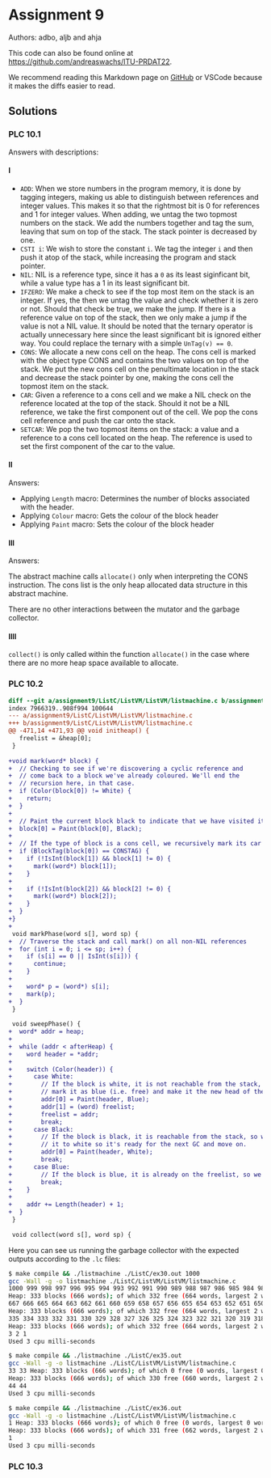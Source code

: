 # Assignment 9

Authors: adbo, aljb and ahja

This code can also be found online at <https://github.com/andreaswachs/ITU-PRDAT22>.

We recommend reading this Markdown page on [GitHub](https://github.com/andreaswachs/ITU-PRDAT22/blob/main/assignment9/README.md) or VSCode because it makes the diffs easier to read.

## Solutions

### PLC 10.1

Answers with descriptions:

#### I

* `ADD`: When we store numbers in the program memory, it is done by tagging integers, making us able to distinguish between references and integer values. This makes it so that the rightmost bit is 0 for references and 1 for integer values. When adding, we untag the two topmost numbers on the stack. We add the numbers together and tag the sum, leaving that sum on top of the stack. The stack pointer is decreased by one.
* `CSTI i`: We wish to store the constant `i`. We tag the integer `i` and then push it atop of the stack, while increasing the program and stack pointer.
* `NIL`: NIL is a reference type, since it has a `0` as its least siginficant bit, while a value type has a 1 in its least significant bit.
* `IFZERO`: We make a check to see if the top most item on the stack is an integer. If yes, the then we untag the value and check whether it is zero or not. Should that check be true, we make the jump. If there is a reference value on top of the stack, then we only make a jump if the value is not a NIL value. It should be noted that the ternary operator is actually unnecessary here since the least significant bit is ignored either way. You could replace the ternary with a simple `UnTag(v) == 0`.
* `CONS`: We allocate a new cons cell on the heap. The cons cell is marked with the object type CONS and contains the two values on top of the stack. We put the new cons cell on the penultimate location in the stack and decrease the stack pointer by one, making the cons cell the topmost item on the stack.
* `CAR`: Given a reference to a cons cell and we make a NIL check on the reference located at the top of the stack. Should it not be a NIL reference, we take the first component out of the cell. We pop the cons cell reference and push the car onto the stack.
* `SETCAR`: We pop the two topmost items on the stack: a value and a reference to a cons cell located on the heap. The reference is used to set the first component of the car to the value.

#### II

Answers:

* Applying `Length` macro: Determines the number of blocks associated with the header.
* Applying `Colour` macro: Gets the colour of the block header
* Applying `Paint` macro: Sets the colour of the block header

#### III

Answers:

The abstract machine calls `allocate()` only when interpreting the CONS instruction. The cons list is the only heap allocated data structure in this abstract machine.

There are no other interactions between the mutator and the garbage collector.

#### IIII

`collect()` is only called within the function `allocate()` in the case where there are no more heap space available to allocate.

### PLC 10.2

```diff
diff --git a/assignment9/ListC/ListVM/ListVM/listmachine.c b/assignment9/ListC/ListVM/ListVM/listmachine.c
index 7966319..908f994 100644
--- a/assignment9/ListC/ListVM/ListVM/listmachine.c
+++ b/assignment9/ListC/ListVM/ListVM/listmachine.c
@@ -471,14 +471,93 @@ void initheap() {
   freelist = &heap[0];
 }
 
+void mark(word* block) {
+  // Checking to see if we're discovering a cyclic reference and
+  // come back to a block we've already coloured. We'll end the
+  // recursion here, in that case.
+  if (Color(block[0]) != White) {
+    return;
+  } 
+
+  // Paint the current block black to indicate that we have visited it.
+  block[0] = Paint(block[0], Black);
+
+  // If the type of block is a cons cell, we recursively mark its car and cdr
+  if (BlockTag(block[0]) == CONSTAG) {
+    if (!IsInt(block[1]) && block[1] != 0) {
+      mark((word*) block[1]);
+    }
+
+    if (!IsInt(block[2]) && block[2] != 0) {
+      mark((word*) block[2]);
+    }
+  }
+}
+
 void markPhase(word s[], word sp) {
+  // Traverse the stack and call mark() on all non-NIL references
+  for (int i = 0; i <= sp; i++) {
+    if (s[i] == 0 || IsInt(s[i])) {
+      continue;
+    }
+
+    word* p = (word*) s[i];
+    mark(p);
+  }
 }
 
 void sweepPhase() {
+  word* addr = heap;
+
+  while (addr < afterHeap) {
+    word header = *addr;
+
+    switch (Color(header)) {
+      case White:
+        // If the block is white, it is not reachable from the stack, so we
+        // mark it as blue (i.e. free) and make it the new head of the freelist.
+        addr[0] = Paint(header, Blue);
+        addr[1] = (word) freelist;
+        freelist = addr;
+        break;
+      case Black:
+        // If the block is black, it is reachable from the stack, so we reset
+        // it to white so it's ready for the next GC and move on.
+        addr[0] = Paint(header, White);
+        break;
+      case Blue:
+        // If the block is blue, it is already on the freelist, so we move on.
+        break;
+    }
+
+    addr += Length(header) + 1;
+  }
 }
 
 void collect(word s[], word sp) {
```

Here you can see us running the garbage collector with the expected outputs according to the `.lc` files:

```sh
$ make compile && ./listmachine ./ListC/ex30.out 1000
gcc -Wall -g -o listmachine ./ListC/ListVM/ListVM/listmachine.c
1000 999 998 997 996 995 994 993 992 991 990 989 988 987 986 985 984 983 982 981 980 979 978 977 976 975 974 973 972 971 970 969 968 967 966 965 964 963 962 961 960 959 958 957 956 955 954 953 952 951 950 949 948 947 946 945 944 943 942 941 940 939 938 937 936 935 934 933 932 931 930 929 928 927 926 925 924 923 922 921 920 919 918 917 916 915 914 913 912 911 910 909 908 907 906 905 904 903 902 901 900 899 898 897 896 895 894 893 892 891 890 889 888 887 886 885 884 883 882 881 880 879 878 877 876 875 874 873 872 871 870 869 868 867 866 865 864 863 862 861 860 859 858 857 856 855 854 853 852 851 850 849 848 847 846 845 844 843 842 841 840 839 838 837 836 835 834 833 832 831 830 829 828 827 826 825 824 823 822 821 820 819 818 817 816 815 814 813 812 811 810 809 808 807 806 805 804 803 802 801 800 799 798 797 796 795 794 793 792 791 790 789 788 787 786 785 784 783 782 781 780 779 778 777 776 775 774 773 772 771 770 769 768 767 766 765 764 763 762 761 760 759 758 757 756 755 754 753 752 751 750 749 748 747 746 745 744 743 742 741 740 739 738 737 736 735 734 733 732 731 730 729 728 727 726 725 724 723 722 721 720 719 718 717 716 715 714 713 712 711 710 709 708 707 706 705 704 703 702 701 700 699 698 697 696 695 694 693 692 691 690 689 688 687 686 685 684 683 682 681 680 679 678 677 676 675 674 673 672 671 670 669 668 Heap: 333 blocks (666 words); of which 0 free (0 words, largest 0 words); 1 orphans
Heap: 333 blocks (666 words); of which 332 free (664 words, largest 2 words); 1 orphans
667 666 665 664 663 662 661 660 659 658 657 656 655 654 653 652 651 650 649 648 647 646 645 644 643 642 641 640 639 638 637 636 635 634 633 632 631 630 629 628 627 626 625 624 623 622 621 620 619 618 617 616 615 614 613 612 611 610 609 608 607 606 605 604 603 602 601 600 599 598 597 596 595 594 593 592 591 590 589 588 587 586 585 584 583 582 581 580 579 578 577 576 575 574 573 572 571 570 569 568 567 566 565 564 563 562 561 560 559 558 557 556 555 554 553 552 551 550 549 548 547 546 545 544 543 542 541 540 539 538 537 536 535 534 533 532 531 530 529 528 527 526 525 524 523 522 521 520 519 518 517 516 515 514 513 512 511 510 509 508 507 506 505 504 503 502 501 500 499 498 497 496 495 494 493 492 491 490 489 488 487 486 485 484 483 482 481 480 479 478 477 476 475 474 473 472 471 470 469 468 467 466 465 464 463 462 461 460 459 458 457 456 455 454 453 452 451 450 449 448 447 446 445 444 443 442 441 440 439 438 437 436 435 434 433 432 431 430 429 428 427 426 425 424 423 422 421 420 419 418 417 416 415 414 413 412 411 410 409 408 407 406 405 404 403 402 401 400 399 398 397 396 395 394 393 392 391 390 389 388 387 386 385 384 383 382 381 380 379 378 377 376 375 374 373 372 371 370 369 368 367 366 365 364 363 362 361 360 359 358 357 356 355 354 353 352 351 350 349 348 347 346 345 344 343 342 341 340 339 338 337 336 Heap: 333 blocks (666 words); of which 0 free (0 words, largest 0 words); 1 orphans
Heap: 333 blocks (666 words); of which 332 free (664 words, largest 2 words); 1 orphans
335 334 333 332 331 330 329 328 327 326 325 324 323 322 321 320 319 318 317 316 315 314 313 312 311 310 309 308 307 306 305 304 303 302 301 300 299 298 297 296 295 294 293 292 291 290 289 288 287 286 285 284 283 282 281 280 279 278 277 276 275 274 273 272 271 270 269 268 267 266 265 264 263 262 261 260 259 258 257 256 255 254 253 252 251 250 249 248 247 246 245 244 243 242 241 240 239 238 237 236 235 234 233 232 231 230 229 228 227 226 225 224 223 222 221 220 219 218 217 216 215 214 213 212 211 210 209 208 207 206 205 204 203 202 201 200 199 198 197 196 195 194 193 192 191 190 189 188 187 186 185 184 183 182 181 180 179 178 177 176 175 174 173 172 171 170 169 168 167 166 165 164 163 162 161 160 159 158 157 156 155 154 153 152 151 150 149 148 147 146 145 144 143 142 141 140 139 138 137 136 135 134 133 132 131 130 129 128 127 126 125 124 123 122 121 120 119 118 117 116 115 114 113 112 111 110 109 108 107 106 105 104 103 102 101 100 99 98 97 96 95 94 93 92 91 90 89 88 87 86 85 84 83 82 81 80 79 78 77 76 75 74 73 72 71 70 69 68 67 66 65 64 63 62 61 60 59 58 57 56 55 54 53 52 51 50 49 48 47 46 45 44 43 42 41 40 39 38 37 36 35 34 33 32 31 30 29 28 27 26 25 24 23 22 21 20 19 18 17 16 15 14 13 12 11 10 9 8 7 6 5 4 Heap: 333 blocks (666 words); of which 0 free (0 words, largest 0 words); 1 orphans
Heap: 333 blocks (666 words); of which 332 free (664 words, largest 2 words); 1 orphans
3 2 1
Used 3 cpu milli-seconds

$ make compile && ./listmachine ./ListC/ex35.out
gcc -Wall -g -o listmachine ./ListC/ListVM/ListVM/listmachine.c
33 33 Heap: 333 blocks (666 words); of which 0 free (0 words, largest 0 words); 1 orphans
Heap: 333 blocks (666 words); of which 330 free (660 words, largest 2 words); 1 orphans
44 44
Used 3 cpu milli-seconds

$ make compile && ./listmachine ./ListC/ex36.out
gcc -Wall -g -o listmachine ./ListC/ListVM/ListVM/listmachine.c
1 Heap: 333 blocks (666 words); of which 0 free (0 words, largest 0 words); 1 orphans
Heap: 333 blocks (666 words); of which 331 free (662 words, largest 2 words); 1 orphans
1
Used 3 cpu milli-seconds
```

### PLC 10.3
